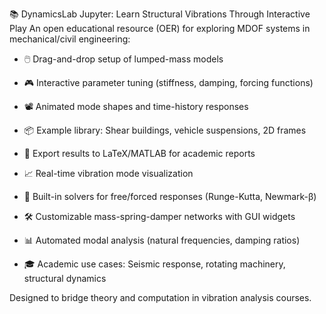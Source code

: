 📚 DynamicsLab Jupyter: Learn Structural Vibrations Through Interactive Play
An open educational resource (OER) for exploring MDOF systems in mechanical/civil engineering:

  * 🖱️ Drag-and-drop setup of lumped-mass models

  * 🎮 Interactive parameter tuning (stiffness, damping, forcing functions)

  * 📽️ Animated mode shapes and time-history responses

  * 📦 Example library: Shear buildings, vehicle suspensions, 2D frames

  * 📝 Export results to LaTeX/MATLAB for academic reports

  * 📈 Real-time vibration mode visualization

  * 🧪 Built-in solvers for free/forced responses (Runge-Kutta, Newmark-β)

  * 🛠️ Customizable mass-spring-damper networks with GUI widgets

  * 📊 Automated modal analysis (natural frequencies, damping ratios)

  * 🎓 Academic use cases: Seismic response, rotating machinery, structural dynamics

Designed to bridge theory and computation in vibration analysis courses.
